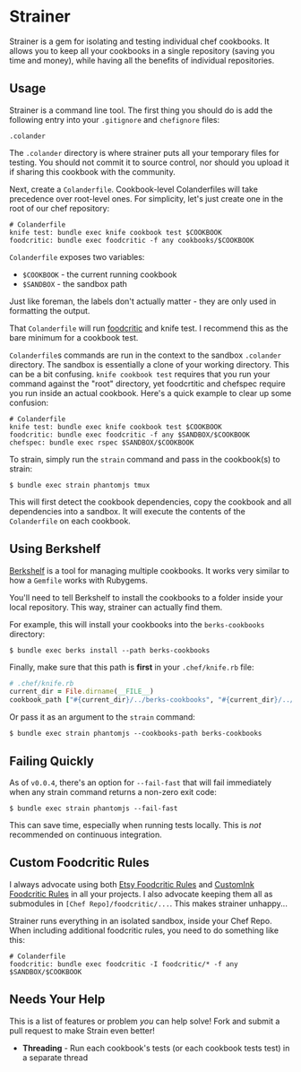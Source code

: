 # Strainer

Strainer is a gem for isolating and testing individual chef cookbooks. It allows you to keep all your cookbooks in a single repository (saving you time and money), while having all the benefits of individual repositories.

Usage
-----
Strainer is a command line tool. The first thing you should do is add the following entry into your `.gitignore` and `chefignore` files:

    .colander

The `.colander` directory is where strainer puts all your temporary files for testing. You should not commit it to source control, nor should you upload it if sharing this cookbook with the community.

Next, create a `Colanderfile`. Cookbook-level Colanderfiles will take precedence over root-level ones. For simplicity, let's just create one in the root of our chef repository:

    # Colanderfile
    knife test: bundle exec knife cookbook test $COOKBOOK
    foodcritic: bundle exec foodcritic -f any cookbooks/$COOKBOOK

`Colanderfile` exposes two variables:

- `$COOKBOOK` - the current running cookbook
- `$SANDBOX` - the sandbox path

Just like foreman, the labels don't actually matter - they are only used in formatting the output.

That `Colanderfile` will run [foodcritic](https://github.com/acrmp/foodcritic) and knife test. I recommend this as the bare minimum for a cookbook test.

`Colanderfile`s commands are run in the context to the sandbox `.colander` directory. The sandbox is essentially a clone of your working directory. This can be a bit confusing. `knife cookbook test` requires that you run your command against the "root" directory, yet foodcrtitic and chefspec require you run inside an actual cookbook. Here's a quick example to clear up some confusion:

    # Colanderfile
    knife test: bundle exec knife cookbook test $COOKBOOK
    foodcritic: bundle exec foodcritic -f any $SANDBOX/$COOKBOOK
    chefspec: bundle exec rspec $SANDBOX/$COOKBOOK

To strain, simply run the `strain` command and pass in the cookbook(s) to strain:

    $ bundle exec strain phantomjs tmux

This will first detect the cookbook dependencies, copy the cookbook and all dependencies into a sandbox. It will execute the contents of the `Colanderfile` on each cookbook.

Using Berkshelf
---------------
[Berkshelf](http://berkshelf.com/) is a tool for managing multiple cookbooks. It works very similar to how a `Gemfile` works with Rubygems.

You'll need to tell Berkshelf to install the cookbooks to a folder inside your local repository. This way, strainer can actually find them.

For example, this will install your cookbooks into the `berks-cookbooks` directory:

    $ bundle exec berks install --path berks-cookbooks

Finally, make sure that this path is **first** in your `.chef/knife.rb` file:

```ruby
# .chef/knife.rb
current_dir = File.dirname(__FILE__)
cookbook_path ["#{current_dir}/../berks-cookbooks", "#{current_dir}/../cookbooks"]
```

Or pass it as an argument to the `strain` command:

    $ bundle exec strain phantomjs --cookbooks-path berks-cookbooks

Failing Quickly
---------------
As of `v0.0.4`, there's an option for `--fail-fast` that will fail immediately when any strain command returns a non-zero exit code:

    $ bundle exec strain phantomjs --fail-fast

This can save time, especially when running tests locally. This is *not* recommended on continuous integration.

Custom Foodcritic Rules
-----------------------
I always advocate using both [Etsy Foodcritic Rules](https://github.com/etsy/foodcritic-rules) and [CustomInk Foodcritic Rules](https://github.com/customink-webops/foodcritic-rules) in all your projects. I also advocate keeping them all as submodules in `[Chef Repo]/foodcritic/...`. This makes strainer unhappy...

Strainer runs everything in an isolated sandbox, inside your Chef Repo. When including additional foodcritic rules, you need to do something like this:

    # Colanderfile
    foodcritic: bundle exec foodcritic -I foodcritic/* -f any $SANDBOX/$COOKBOOK

Needs Your Help
---------------
This is a list of features or problem *you* can help solve! Fork and submit a pull request to make Strain even better!

- **Threading** - Run each cookbook's tests (or each cookbook tests test) in a separate thread
